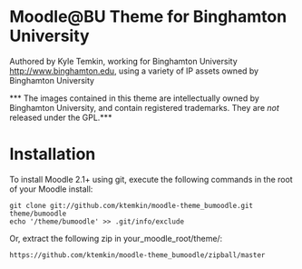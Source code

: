 Moodle@BU Theme for Binghamton University
=============================================

Authored by Kyle Temkin, working for Binghamton University <http://www.binghamton.edu>,
using a variety of IP assets owned by Binghamton University

*** The images contained in this theme are intellectually owned by Binghamton University, and contain registered trademarks. They are _not_ released under the GPL.***


Installation
==================

To install Moodle 2.1+ using git, execute the following commands in the root of your Moodle install:

    git clone git://github.com/ktemkin/moodle-theme_bumoodle.git theme/bumoodle
    echo '/theme/bumoodle' >> .git/info/exclude
    
Or, extract the following zip in your_moodle_root/theme/:

    https://github.com/ktemkin/moodle-theme_bumoodle/zipball/master